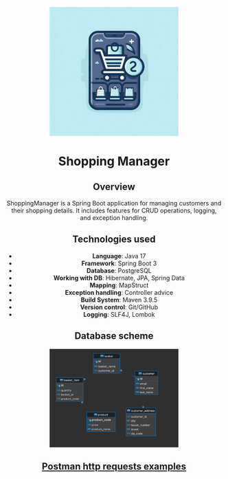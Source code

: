 <div style="text-align:center;">
    <img src="images/OIG4.gBNbJKi6Y8sc2Yc.MbgC.jpeg" width="300">
</div>
<div style="text-align:center;">

# Shopping Manager
## Overview
ShoppingManager is a Spring Boot application for managing customers and their shopping details. It includes features for CRUD operations, logging, and exception handling.


## Technologies used
- **Language**: Java 17
- **Framework**: Spring Boot 3
- **Database**: PostgreSQL
- **Working with DB**: Hibernate, JPA, Spring Data
- **Mapping**: MapStruct
- **Exception handling**: Controller advice
- **Build System**: Maven 3.9.5
- **Version control**: Git/GitHub
- **Logging**: SLF4J, Lombok

## Database scheme
<img src="images/DB_scheme.png" width="300">

## [Postman http requests examples](https://github.com/wtypmah24/ShoppingManager/tree/main/postman_requests)

</div>
